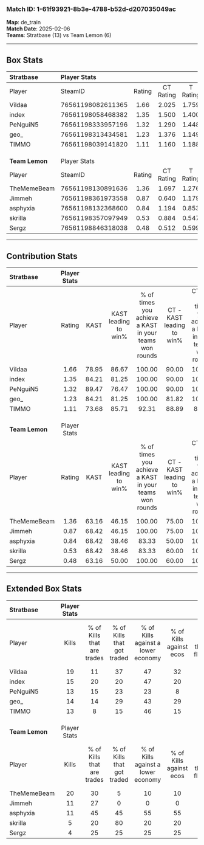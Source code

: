 ### Match ID: 1-61f93921-8b3e-4788-b52d-d207035049ac  
**Map**: de_train  
**Match Date**: 2025-02-06  
**Teams**: Stratbase (13) vs Team Lemon (6)  

---  

## Box Stats  

| **Stratbase**  | Player Stats      |        |           |          |       |       |       |         |        |      |     |
| :- | :- | :-: | :-: | :-: | :-: | :-: | :-: | :-: | :-: | :-: | :-: |
| Player         | SteamID           | Rating | CT Rating | T Rating | KAST  |  ADR  | Kills | Assists | Deaths | K/D  | HS% |
| Vildaa         | 76561198082611365 |  1.66  |   2.025   |  1.759   | 78.95 | 124.2 |  19   |    7    |   10   | 1.90 | 68  |
| index          | 76561198058468382 |  1.35  |   1.500   |  1.400   | 84.21 | 82.2  |  15   |    7    |   11   | 1.36 | 40  |
| PeNguiN5       | 76561198333957196 |  1.32  |   1.290   |  1.448   | 89.47 | 87.7  |  13   |    8    |   11   | 1.18 | 46  |
| geo_           | 76561198313434581 |  1.23  |   1.376   |  1.149   | 84.21 | 58.4  |  14   |    2    |   10   | 1.40 | 71  |
| TIMMO          | 76561198039141820 |  1.11  |   1.160   |  1.188   | 73.68 | 62.5  |  13   |    6    |   11   | 1.18 | 46  |
|                |                   |        |           |          |       |       |       |         |        |      |     |
|                |                   |        |           |          |       |       |       |         |        |      |     |
|                |                   |        |           |          |       |       |       |         |        |      |     |
| **Team Lemon** | Player Stats      |        |           |          |       |       |       |         |        |      |     |
| Player         | SteamID           | Rating | CT Rating | T Rating | KAST  |  ADR  | Kills | Assists | Deaths | K/D  | HS% |
| TheMemeBeam    | 76561198130891636 |  1.36  |   1.697   |  1.276   | 63.16 | 94.9  |  20   |    4    |   14   | 1.43 | 65  |
| Jimmeh         | 76561198361973558 |  0.87  |   0.640   |  1.179   | 68.42 | 66.1  |  11   |    3    |   15   | 0.73 | 72  |
| asphyxia       | 76561198132368600 |  0.84  |   1.194   |  0.853   | 68.42 | 79.8  |  11   |    5    |   18   | 0.61 | 36  |
| skrilla        | 76561198357097949 |  0.53  |   0.884   |  0.547   | 68.42 | 42.6  |   5   |    5    |   15   | 0.33 | 60  |
| Sergz          | 76561198846318038 |  0.48  |   0.512   |  0.599   | 63.16 | 43.7  |   4   |    6    |   14   | 0.29 | 25  |
---  

## Contribution Stats  

| **Stratbase**  | Player Stats |       |                      |                                                        |                           |                                                             |                          |                                                            |
| :- | :-: | :-: | :-: | :-: | :-: | :-: | :-: | :-: |
| Player         |    Rating    | KAST  | KAST leading to win% | % of times you achieve a KAST in your teams won rounds | CT - KAST leading to win% | CT - % of times you achieve a KAST in your teams won rounds | T - KAST leading to win% | T - % of times you achieve a KAST in your teams won rounds |
| Vildaa         |     1.66     | 78.95 |        86.67         |                         100.00                         |           90.00           |                           100.00                            |          80.00           |                           100.00                           |
| index          |     1.35     | 84.21 |        81.25         |                         100.00                         |           90.00           |                           100.00                            |          66.67           |                           100.00                           |
| PeNguiN5       |     1.32     | 89.47 |        76.47         |                         100.00                         |           90.00           |                           100.00                            |          57.14           |                           100.00                           |
| geo_           |     1.23     | 84.21 |        81.25         |                         100.00                         |           81.82           |                           100.00                            |          80.00           |                           100.00                           |
| TIMMO          |     1.11     | 73.68 |        85.71         |                         92.31                          |           88.89           |                            88.89                            |          80.00           |                           100.00                           |
|                |              |       |                      |                                                        |                           |                                                             |                          |                                                            |
|                |              |       |                      |                                                        |                           |                                                             |                          |                                                            |
|                |              |       |                      |                                                        |                           |                                                             |                          |                                                            |
| **Team Lemon** | Player Stats |       |                      |                                                        |                           |                                                             |                          |                                                            |
| Player         |    Rating    | KAST  | KAST leading to win% | % of times you achieve a KAST in your teams won rounds | CT - KAST leading to win% | CT - % of times you achieve a KAST in your teams won rounds | T - KAST leading to win% | T - % of times you achieve a KAST in your teams won rounds |
| TheMemeBeam    |     1.36     | 63.16 |        46.15         |                         100.00                         |           75.00           |                           100.00                            |          33.33           |                           100.00                           |
| Jimmeh         |     0.87     | 68.42 |        46.15         |                         100.00                         |           75.00           |                           100.00                            |          33.33           |                           100.00                           |
| asphyxia       |     0.84     | 68.42 |        38.46         |                         83.33                          |           50.00           |                           100.00                            |          28.57           |                           66.67                            |
| skrilla        |     0.53     | 68.42 |        38.46         |                         83.33                          |           60.00           |                           100.00                            |          25.00           |                           66.67                            |
| Sergz          |     0.48     | 63.16 |        50.00         |                         100.00                         |           60.00           |                           100.00                            |          42.86           |                           100.00                           |
---  

## Extended Box Stats  

| **Stratbase**  | Player Stats |                            |                            |                                    |                         |                              |                                 |        |                             |                                     |                          |                               |                            |
| :- | :-: | :-: | :-: | :-: | :-: | :-: | :-: | :-: | :-: | :-: | :-: | :-: | :-: |
| Player         |    Kills     | % of Kills that are trades | % of Kills that got traded | % of Kills against a lower economy | % of Kills against ecos | % of Kills that are flawless | % of Kills that are close duels | Deaths | % of Deaths that get traded | % of Deaths against a lower economy | % of Deaths against ecos | % of Deaths that are flawless | % of Deaths that are close |
| Vildaa         |      19      |             11             |             37             |                 47                 |           32            |              79              |                5                |   10   |             30              |                 10                  |            10            |              60               |             0              |
| index          |      15      |             20             |             20             |                 47                 |           20            |              80              |                0                |   11   |             36              |                  9                  |            9             |              45               |             0              |
| PeNguiN5       |      13      |             15             |             23             |                 23                 |            8            |              69              |                0                |   11   |              9              |                 18                  |            0             |              64               |             18             |
| geo_           |      14      |             14             |             29             |                 43                 |           29            |              50              |               14                |   10   |             20              |                 20                  |            0             |              70               |             0              |
| TIMMO          |      13      |             8              |             15             |                 46                 |           15            |              54              |                8                |   11   |             18              |                  9                  |            9             |              73               |             0              |
|                |              |                            |                            |                                    |                         |                              |                                 |        |                             |                                     |                          |                               |                            |
|                |              |                            |                            |                                    |                         |                              |                                 |        |                             |                                     |                          |                               |                            |
|                |              |                            |                            |                                    |                         |                              |                                 |        |                             |                                     |                          |                               |                            |
| **Team Lemon** | Player Stats |                            |                            |                                    |                         |                              |                                 |        |                             |                                     |                          |                               |                            |
| Player         |    Kills     | % of Kills that are trades | % of Kills that got traded | % of Kills against a lower economy | % of Kills against ecos | % of Kills that are flawless | % of Kills that are close duels | Deaths | % of Deaths that get traded | % of Deaths against a lower economy | % of Deaths against ecos | % of Deaths that are flawless | % of Deaths that are close |
| TheMemeBeam    |      20      |             30             |             5              |                 10                 |           10            |              85              |                5                |   14   |              7              |                  0                  |            0             |              43               |             0              |
| Jimmeh         |      11      |             27             |             0              |                 0                  |            0            |              73              |                0                |   15   |             27              |                  7                  |            7             |              67               |             7              |
| asphyxia       |      11      |             45             |             45             |                 55                 |           55            |              45              |                9                |   18   |             28              |                  6                  |            6             |              67               |             6              |
| skrilla        |      5       |             20             |             80             |                 20                 |           20            |              0               |                0                |   15   |             33              |                  0                  |            0             |              80               |             0              |
| Sergz          |      4       |             25             |             25             |                 25                 |           25            |              25              |                0                |   14   |             21              |                  0                  |            0             |              57               |             14             |
